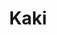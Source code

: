 ---
layout: author
title: "Kaki"
categories: authors
role: Kaki
image: https://i.imgur.com/TIGpAyH.png
comments: true
youtube: https://www.youtube.com/channel/UCz_cNcJzCy4asffzW5ERH1w
facebook: https://www.facebook.com/HallOfGamesHalle/
about: "Hi my Name is Max I am 23 Years old.
I am from Germany.
I play the Game since 2006.
If you need advice or have questions just ask me on Discord :)"
accomplishments: "
* Yu-Gi-Oh! European Championship Dublin, 2015 - Top 64
* Yu-Gi-Oh! Championship Series Prague, 2015 - Top 32

* Yu-Gi-Oh! European Championship Utrecht, 2017 - Judge
* Yu-Gi-Oh! Championship Series Rimini, 2016 - Judge
* Yu-Gi-Oh! Championship Series Prague, 2017 - Judge

Duel Links Accomplishments: 
Duel Links: Meta Weekly 7 - 1st Place
Duel Links: Meta Weekly 8 - 2nd Place
KC Cup (February 2018) - 58th Global / 9th Europe"
---